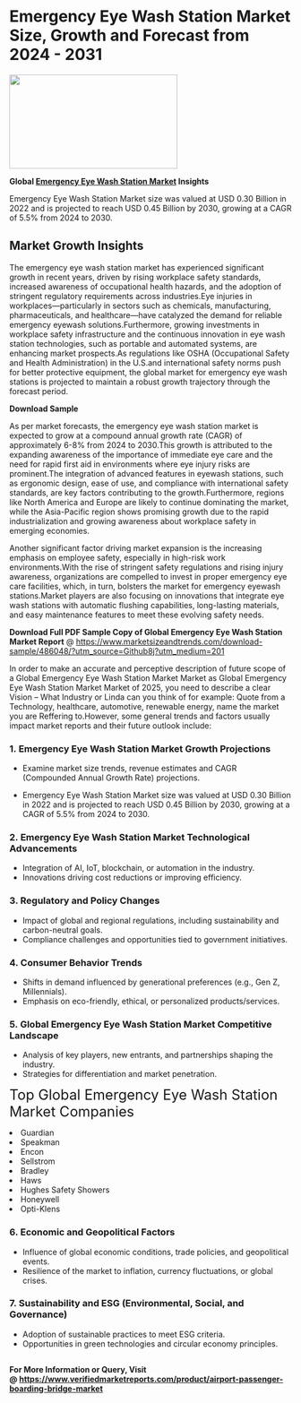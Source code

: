 <H1>Emergency Eye Wash Station Market Size, Growth and Forecast from 2024 - 2031</H1><img class="aligncenter size-medium wp-image-584254" src="https://thirdeyenews.in/wp-content/uploads/2024/09/Global-Market-Research-300x168.jpeg" alt="" width="300" height="168" /><p><strong>Global&nbsp;<a href="https://www.marketsizeandtrends.com/download-sample/486048/?utm_source=Github8j?utm_medium=201">Emergency Eye Wash Station Market</a> Insights</strong></p><p>Emergency Eye Wash Station Market size was valued at USD 0.30 Billion in 2022 and is projected to reach USD 0.45 Billion by 2030, growing at a CAGR of 5.5% from 2024 to 2030.</p><p><h2>Market Growth Insights</h2> <p>The emergency eye wash station market has experienced significant growth in recent years, driven by rising workplace safety standards, increased awareness of occupational health hazards, and the adoption of stringent regulatory requirements across industries.Eye injuries in workplaces—particularly in sectors such as chemicals, manufacturing, pharmaceuticals, and healthcare—have catalyzed the demand for reliable emergency eyewash solutions.Furthermore, growing investments in workplace safety infrastructure and the continuous innovation in eye wash station technologies, such as portable and automated systems, are enhancing market prospects.As regulations like OSHA (Occupational Safety and Health Administration) in the U.S.and international safety norms push for better protective equipment, the global market for emergency eye wash stations is projected to maintain a robust growth trajectory through the forecast period.</p> <p><strong>Download Sample</strong></p> <p>As per market forecasts, the emergency eye wash station market is expected to grow at a compound annual growth rate (CAGR) of approximately 6-8% from 2024 to 2030.This growth is attributed to the expanding awareness of the importance of immediate eye care and the need for rapid first aid in environments where eye injury risks are prominent.The integration of advanced features in eyewash stations, such as ergonomic design, ease of use, and compliance with international safety standards, are key factors contributing to the growth.Furthermore, regions like North America and Europe are likely to continue dominating the market, while the Asia-Pacific region shows promising growth due to the rapid industrialization and growing awareness about workplace safety in emerging economies.</p> <p>Another significant factor driving market expansion is the increasing emphasis on employee safety, especially in high-risk work environments.With the rise of stringent safety regulations and rising injury awareness, organizations are compelled to invest in proper emergency eye care facilities, which, in turn, bolsters the market for emergency eyewash stations.Market players are also focusing on innovations that integrate eye wash stations with automatic flushing capabilities, long-lasting materials, and easy maintenance features to meet these evolving safety needs.</p> <p><span class=""><strong>Download Full PDF Sample Copy of Global Emergency Eye Wash Station Market Report</strong> @ <a href="https://www.marketsizeandtrends.com/download-sample/486048/?utm_source=Github8j?utm_medium=201" target="_blank">https://www.marketsizeandtrends.com/download-sample/486048/?utm_source=Github8j?utm_medium=201</a></span></p><p>In order to make an accurate and perceptive description of future scope of a Global&nbsp;Emergency Eye Wash Station Market Market as Global&nbsp;Emergency Eye Wash Station Market Market of 2025, you need to describe a clear Vision &ndash; What Industry or Linda can you think of for example: Quote from a Technology, healthcare, automotive, renewable energy, name the market you are Reffering to.However, some general trends and factors usually impact market reports and their future outlook include:</p><h3>1.&nbsp;<strong>Emergency Eye Wash Station Market Growth Projections</strong></h3><ul><li>Examine market size trends, revenue estimates and CAGR (Compounded Annual Growth Rate) projections.</li><li><p>Emergency Eye Wash Station Market size was valued at USD 0.30 Billion in 2022 and is projected to reach USD 0.45 Billion by 2030, growing at a CAGR of 5.5% from 2024 to 2030.</p></li></ul><h3>2.&nbsp;<strong>Emergency Eye Wash Station Market Technological Advancements</strong></h3><ul><li>Integration of AI, IoT, blockchain, or automation in the industry.</li><li>Innovations driving cost reductions or improving efficiency.</li></ul><h3>3.&nbsp;<strong>Regulatory and Policy Changes</strong></h3><ul><li>Impact of global and regional regulations, including sustainability and carbon-neutral goals.</li><li>Compliance challenges and opportunities tied to government initiatives.</li></ul><h3>4.&nbsp;<strong>Consumer Behavior Trends</strong></h3><ul><li>Shifts in demand influenced by generational preferences (e.g., Gen Z, Millennials).</li><li>Emphasis on eco-friendly, ethical, or personalized products/services.</li></ul><h3>5.&nbsp;<strong>Global Emergency Eye Wash Station Market Competitive Landscape</strong></h3><ul><li>Analysis of key players, new entrants, and partnerships shaping the industry.</li><li>Strategies for differentiation and market penetration.</li></ul><p data-pm-slice="1 1 []"><span style="color: inherit; font-family: inherit; font-size: 25px;">Top Global Emergency Eye Wash Station Market Companies</span></p><div class="" data-test-id=""><p><li>Guardian</li><li> Speakman</li><li> Encon</li><li> Sellstrom</li><li> Bradley</li><li> Haws</li><li> Hughes Safety Showers</li><li> Honeywell</li><li> Opti-Klens</li></p></div><h3>6.&nbsp;<strong>Economic and Geopolitical Factors</strong></h3><ul><li>Influence of global economic conditions, trade policies, and geopolitical events.</li><li>Resilience of the market to inflation, currency fluctuations, or global crises.</li></ul><h3>7.&nbsp;<strong>Sustainability and ESG (Environmental, Social, and Governance)</strong></h3><ul><li>Adoption of sustainable practices to meet ESG criteria.</li><li>Opportunities in green technologies and circular economy principles.</li></ul><h2><strong style="font-size: 14px;">For More Information or Query, Visit @&nbsp;</strong><a style="background-color: #ffffff; font-size: 14px;" href="https://www.marketsizeandtrends.com/report/emergency-eye-wash-station-market/" target="_blank">https://www.verifiedmarketreports.com/product/airport-passenger-boarding-bridge-market</a></h2>